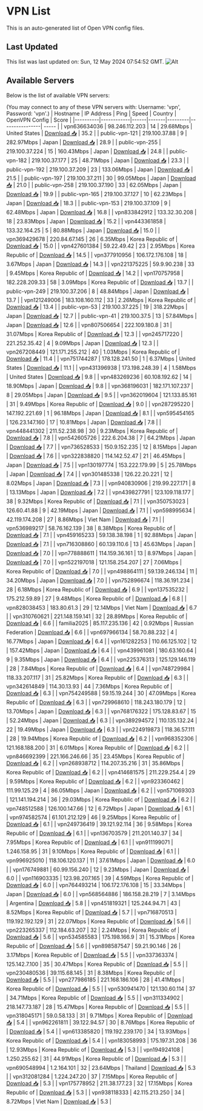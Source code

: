 # VPN List

This is an auto-generated list of Open VPN config files.

## Last Updated

This list was last updated on: Sun, 12 May 2024 07:54:52 GMT.
![Alt](https://repobeats.axiom.co/api/embed/186b98318ef1479477931607c1ad7d823f12451f.svg "Repobeats analytics image")

## Available Servers

Below is the list of available VPN servers:

(You may connect to any of these VPN servers with: Username: 'vpn', Password: 'vpn'.)
| Hostname | IP Address | Ping | Speed | Country | OpenVPN Config | Score |
|----------|------------|------|-------|---------|----------------| ----- |
| vpn636634036 | 98.246.112.203 | 14 | 29.68Mbps | United States | [Download 📥](./configs/server_0_US.ovpn) | 35.2 |
| public-vpn-121 | 219.100.37.88 | 9 | 282.97Mbps | Japan | [Download 📥](./configs/server_1_JP.ovpn) | 28.9 |
| public-vpn-255 | 219.100.37.224 | 15 | 160.43Mbps | Japan | [Download 📥](./configs/server_2_JP.ovpn) | 24.8 |
| public-vpn-182 | 219.100.37.177 | 25 | 48.71Mbps | Japan | [Download 📥](./configs/server_3_JP.ovpn) | 23.3 |
| public-vpn-192 | 219.100.37.209 | 23 | 133.06Mbps | Japan | [Download 📥](./configs/server_4_JP.ovpn) | 21.5 |
| public-vpn-197 | 219.100.37.211 | 30 | 99.05Mbps | Japan | [Download 📥](./configs/server_5_JP.ovpn) | 21.0 |
| public-vpn-258 | 219.100.37.190 | 33 | 62.05Mbps | Japan | [Download 📥](./configs/server_6_JP.ovpn) | 19.9 |
| public-vpn-165 | 219.100.37.127 | 10 | 62.23Mbps | Japan | [Download 📥](./configs/server_7_JP.ovpn) | 18.3 |
| public-vpn-153 | 219.100.37.109 | 9 | 62.48Mbps | Japan | [Download 📥](./configs/server_8_JP.ovpn) | 16.8 |
| vpn833842912 | 133.32.30.208 | 18 | 23.83Mbps | Japan | [Download 📥](./configs/server_9_JP.ovpn) | 15.2 |
| vpn443361858 | 133.32.164.25 | 5 | 80.88Mbps | Japan | [Download 📥](./configs/server_10_JP.ovpn) | 15.0 |
| vpn369429678 | 220.84.67.145 | 26 | 6.35Mbps | Korea Republic of | [Download 📥](./configs/server_11_KR.ovpn) | 15.0 |
| vpn427601384 | 59.22.49.42 | 23 | 2.95Mbps | Korea Republic of | [Download 📥](./configs/server_12_KR.ovpn) | 14.5 |
| vpn377910956 | 106.172.176.108 | 18 | 3.67Mbps | Japan | [Download 📥](./configs/server_13_JP.ovpn) | 14.3 |
| vpn221375225 | 59.9.90.238 | 33 | 9.45Mbps | Korea Republic of | [Download 📥](./configs/server_14_KR.ovpn) | 14.2 |
| vpn170757958 | 182.228.209.33 | 58 | 3.09Mbps | Korea Republic of | [Download 📥](./configs/server_15_KR.ovpn) | 13.7 |
| public-vpn-249 | 219.100.37.206 | 8 | 48.84Mbps | Japan | [Download 📥](./configs/server_16_JP.ovpn) | 13.7 |
| vpn121249006 | 183.108.160.112 | 33 | 2.26Mbps | Korea Republic of | [Download 📥](./configs/server_17_KR.ovpn) | 13.4 |
| public-vpn-53 | 219.100.37.225 | 19 | 318.22Mbps | Japan | [Download 📥](./configs/server_18_JP.ovpn) | 12.7 |
| public-vpn-41 | 219.100.37.5 | 13 | 57.84Mbps | Japan | [Download 📥](./configs/server_19_JP.ovpn) | 12.6 |
| vpn807506654 | 222.109.180.8 | 31 | 31.07Mbps | Korea Republic of | [Download 📥](./configs/server_20_KR.ovpn) | 12.3 |
| vpn245717220 | 221.252.35.42 | 4 | 9.09Mbps | Japan | [Download 📥](./configs/server_21_JP.ovpn) | 12.3 |
| vpn267208449 | 121.171.255.212 | 40 | 1.03Mbps | Korea Republic of | [Download 📥](./configs/server_22_KR.ovpn) | 11.4 |
| vpn751744287 | 178.128.241.50 | 1 | 6.37Mbps | United States | [Download 📥](./configs/server_23_US.ovpn) | 11.1 |
| vpn431396938 | 173.198.248.39 | 4 | 1.58Mbps | United States | [Download 📥](./configs/server_24_US.ovpn) | 9.8 |
| vpn483269236 | 60.108.192.62 | 14 | 18.90Mbps | Japan | [Download 📥](./configs/server_25_JP.ovpn) | 9.8 |
| vpn368196031 | 182.171.107.237 | 8 | 29.05Mbps | Japan | [Download 📥](./configs/server_26_JP.ovpn) | 9.5 |
| vpn362019604 | 121.133.85.161 | 31 | 9.49Mbps | Korea Republic of | [Download 📥](./configs/server_27_KR.ovpn) | 9.0 |
| vpn287295220 | 147.192.221.69 | 1 | 96.18Mbps | Japan | [Download 📥](./configs/server_28_JP.ovpn) | 8.1 |
| vpn595454165 | 126.23.147.160 | 17 | 10.81Mbps | Japan | [Download 📥](./configs/server_29_JP.ovpn) | 7.8 |
| vpn448441302 | 211.52.238.98 | 30 | 9.23Mbps | Korea Republic of | [Download 📥](./configs/server_30_KR.ovpn) | 7.8 |
| vpn542605726 | 222.6.204.38 | 7 | 64.21Mbps | Japan | [Download 📥](./configs/server_31_JP.ovpn) | 7.7 |
| vpn736528533 | 150.9.152.235 | 12 | 8.15Mbps | Japan | [Download 📥](./configs/server_32_JP.ovpn) | 7.6 |
| vpn322838820 | 114.142.52.47 | 21 | 46.45Mbps | Japan | [Download 📥](./configs/server_33_JP.ovpn) | 7.5 |
| vpn130197774 | 153.222.179.99 | 5 | 25.78Mbps | Japan | [Download 📥](./configs/server_34_JP.ovpn) | 7.4 |
| vpn301485338 | 126.22.20.221 | 12 | 8.02Mbps | Japan | [Download 📥](./configs/server_35_JP.ovpn) | 7.3 |
| vpn940830906 | 219.99.227.171 | 8 | 13.13Mbps | Japan | [Download 📥](./configs/server_36_JP.ovpn) | 7.2 |
| vpn439827791 | 123.109.118.177 | 38 | 9.32Mbps | Korea Republic of | [Download 📥](./configs/server_37_KR.ovpn) | 7.1 |
| vpn350753023 | 126.60.41.88 | 9 | 42.19Mbps | Japan | [Download 📥](./configs/server_38_JP.ovpn) | 7.1 |
| vpn598995634 | 42.119.174.208 | 27 | 8.86Mbps | Viet Nam | [Download 📥](./configs/server_39_VN.ovpn) | 7.1 |
| vpn536989217 | 58.76.162.139 | 38 | 8.38Mbps | Korea Republic of | [Download 📥](./configs/server_40_KR.ovpn) | 7.1 |
| vpn459165233 | 59.138.38.198 | 1 | 92.88Mbps | Japan | [Download 📥](./configs/server_41_JP.ovpn) | 7.1 |
| vpn716308860 | 60.139.110.6 | 13 | 45.63Mbps | Japan | [Download 📥](./configs/server_42_JP.ovpn) | 7.0 |
| vpn778888611 | 114.159.36.161 | 13 | 8.97Mbps | Japan | [Download 📥](./configs/server_43_JP.ovpn) | 7.0 |
| vpn522197018 | 121.158.254.207 | 27 | 7.06Mbps | Korea Republic of | [Download 📥](./configs/server_44_KR.ovpn) | 7.0 |
| vpn498864111 | 59.139.246.134 | 11 | 34.20Mbps | Japan | [Download 📥](./configs/server_45_JP.ovpn) | 7.0 |
| vpn752896674 | 118.36.191.234 | 28 | 6.18Mbps | Korea Republic of | [Download 📥](./configs/server_46_KR.ovpn) | 6.9 |
| vpn137535232 | 175.212.59.89 | 27 | 9.48Mbps | Korea Republic of | [Download 📥](./configs/server_47_KR.ovpn) | 6.8 |
| vpn828038453 | 183.80.61.3 | 29 | 12.14Mbps | Viet Nam | [Download 📥](./configs/server_48_VN.ovpn) | 6.7 |
| vpn310760621 | 221.148.159.141 | 32 | 28.89Mbps | Korea Republic of | [Download 📥](./configs/server_49_KR.ovpn) | 6.6 |
| familia2025 | 85.117.235.136 | 42 | 0.92Mbps | Russian Federation | [Download 📥](./configs/server_50_RU.ovpn) | 6.6 |
| vpn697966134 | 58.70.88.232 | 4 | 16.77Mbps | Japan | [Download 📥](./configs/server_51_JP.ovpn) | 6.4 |
| vpn161282253 | 110.66.125.102 | 12 | 157.42Mbps | Japan | [Download 📥](./configs/server_52_JP.ovpn) | 6.4 |
| vpn439961081 | 180.63.160.64 | 9 | 9.35Mbps | Japan | [Download 📥](./configs/server_53_JP.ovpn) | 6.4 |
| vpn225376313 | 125.129.146.119 | 28 | 7.84Mbps | Korea Republic of | [Download 📥](./configs/server_54_KR.ovpn) | 6.4 |
| vpn748729984 | 118.33.207.117 | 31 | 25.82Mbps | Korea Republic of | [Download 📥](./configs/server_55_KR.ovpn) | 6.3 |
| vpn342614849 | 114.30.13.93 | 44 | 7.36Mbps | Korea Republic of | [Download 📥](./configs/server_56_KR.ovpn) | 6.3 |
| vpn754249588 | 59.15.19.244 | 30 | 47.09Mbps | Korea Republic of | [Download 📥](./configs/server_57_KR.ovpn) | 6.3 |
| vpn729968610 | 118.243.180.179 | 12 | 13.70Mbps | Japan | [Download 📥](./configs/server_58_JP.ovpn) | 6.3 |
| vpn768176322 | 175.128.83.67 | 15 | 52.24Mbps | Japan | [Download 📥](./configs/server_59_JP.ovpn) | 6.3 |
| vpn389294572 | 110.135.132.24 | 22 | 19.49Mbps | Japan | [Download 📥](./configs/server_60_JP.ovpn) | 6.3 |
| vpn224919873 | 118.36.57.111 | 28 | 19.94Mbps | Korea Republic of | [Download 📥](./configs/server_61_KR.ovpn) | 6.2 |
| vpn968352306 | 121.168.188.200 | 31 | 6.01Mbps | Korea Republic of | [Download 📥](./configs/server_62_KR.ovpn) | 6.2 |
| vpn846692399 | 221.166.246.66 | 35 | 23.45Mbps | Korea Republic of | [Download 📥](./configs/server_63_KR.ovpn) | 6.2 |
| vpn268938712 | 114.207.35.216 | 31 | 35.86Mbps | Korea Republic of | [Download 📥](./configs/server_64_KR.ovpn) | 6.2 |
| vpn414681575 | 211.229.254.4 | 29 | 9.59Mbps | Korea Republic of | [Download 📥](./configs/server_65_KR.ovpn) | 6.2 |
| vpn923360462 | 111.99.125.29 | 4 | 86.05Mbps | Japan | [Download 📥](./configs/server_66_JP.ovpn) | 6.2 |
| vpn571069303 | 121.141.194.214 | 36 | 29.03Mbps | Korea Republic of | [Download 📥](./configs/server_67_KR.ovpn) | 6.2 |
| vpn748512588 | 126.100.147.66 | 12 | 6.72Mbps | Japan | [Download 📥](./configs/server_68_JP.ovpn) | 6.1 |
| vpn974582574 | 61.101.212.129 | 46 | 9.25Mbps | Korea Republic of | [Download 📥](./configs/server_69_KR.ovpn) | 6.1 |
| vpn249736419 | 39.121.92.114 | 36 | 9.58Mbps | Korea Republic of | [Download 📥](./configs/server_70_KR.ovpn) | 6.1 |
| vpn136703579 | 211.201.140.37 | 34 | 7.95Mbps | Korea Republic of | [Download 📥](./configs/server_71_KR.ovpn) | 6.1 |
| vpn911199071 | 1.246.158.95 | 31 | 9.10Mbps | Korea Republic of | [Download 📥](./configs/server_72_KR.ovpn) | 6.1 |
| vpn996925010 | 118.106.120.137 | 11 | 37.61Mbps | Japan | [Download 📥](./configs/server_73_JP.ovpn) | 6.0 |
| vpn176749881 | 60.99.156.240 | 12 | 9.23Mbps | Japan | [Download 📥](./configs/server_74_JP.ovpn) | 6.0 |
| vpn116903335 | 123.98.207.165 | 39 | 4.59Mbps | Korea Republic of | [Download 📥](./configs/server_75_KR.ovpn) | 6.0 |
| vpn764493214 | 106.172.176.108 | 15 | 33.34Mbps | Japan | [Download 📥](./configs/server_76_JP.ovpn) | 6.0 |
| vpn568564886 | 186.158.28.219 | 7 | 3.14Mbps | Argentina | [Download 📥](./configs/server_77_AR.ovpn) | 5.8 |
| vpn451819321 | 125.244.94.71 | 43 | 8.52Mbps | Korea Republic of | [Download 📥](./configs/server_78_KR.ovpn) | 5.7 |
| vpn716870513 | 119.192.192.129 | 31 | 22.07Mbps | Korea Republic of | [Download 📥](./configs/server_79_KR.ovpn) | 5.6 |
| vpn223265337 | 112.184.63.207 | 32 | 2.24Mbps | Korea Republic of | [Download 📥](./configs/server_80_KR.ovpn) | 5.6 |
| vpn534585583 | 175.198.166.9 | 31 | 15.31Mbps | Korea Republic of | [Download 📥](./configs/server_81_KR.ovpn) | 5.6 |
| vpn898587547 | 59.21.90.146 | 26 | 3.17Mbps | Korea Republic of | [Download 📥](./configs/server_82_KR.ovpn) | 5.5 |
| vpn337363374 | 125.142.7.100 | 35 | 30.47Mbps | Korea Republic of | [Download 📥](./configs/server_83_KR.ovpn) | 5.5 |
| vpn230480536 | 39.115.68.145 | 31 | 8.38Mbps | Korea Republic of | [Download 📥](./configs/server_84_KR.ovpn) | 5.5 |
| vpn277986185 | 221.168.186.106 | 28 | 41.41Mbps | Korea Republic of | [Download 📥](./configs/server_85_KR.ovpn) | 5.5 |
| vpn530941470 | 121.130.60.114 | 37 | 34.71Mbps | Korea Republic of | [Download 📥](./configs/server_86_KR.ovpn) | 5.5 |
| vpn311334902 | 218.147.73.187 | 28 | 15.47Mbps | Korea Republic of | [Download 📥](./configs/server_87_KR.ovpn) | 5.5 |
| vpn318045171 | 59.0.58.133 | 31 | 9.71Mbps | Korea Republic of | [Download 📥](./configs/server_88_KR.ovpn) | 5.4 |
| vpn962261811 | 39.122.94.57 | 30 | 8.76Mbps | Korea Republic of | [Download 📥](./configs/server_89_KR.ovpn) | 5.4 |
| vpn613385820 | 119.192.239.170 | 34 | 13.93Mbps | Korea Republic of | [Download 📥](./configs/server_90_KR.ovpn) | 5.4 |
| vpn183058993 | 175.197.31.208 | 36 | 12.93Mbps | Korea Republic of | [Download 📥](./configs/server_91_KR.ovpn) | 5.3 |
| vpn194924108 | 1.250.255.62 | 31 | 44.91Mbps | Korea Republic of | [Download 📥](./configs/server_92_KR.ovpn) | 5.3 |
| vpn690548994 | 1.2.164.101 | 32 | 23.64Mbps | Thailand | [Download 📥](./configs/server_93_TH.ovpn) | 5.3 |
| vpn312081284 | 1.224.247.20 | 37 | 7.15Mbps | Korea Republic of | [Download 📥](./configs/server_94_KR.ovpn) | 5.3 |
| vpn175778952 | 211.38.177.23 | 32 | 17.15Mbps | Korea Republic of | [Download 📥](./configs/server_95_KR.ovpn) | 5.3 |
| vpn938118333 | 42.115.213.250 | 34 | 8.72Mbps | Viet Nam | [Download 📥](./configs/server_96_VN.ovpn) | 5.3 |
